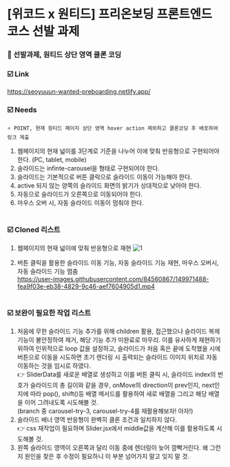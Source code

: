 # [위코드 x 원티드] 프리온보딩 프론트엔드 코스 선발 과제

### 🏃 선발과제, 원티드 상단 영역 클론 코딩
### ☑️ Link
https://seoyuuun-wanted-preboarding.netlify.app/

### ☑️ Needs
    ⭐ POINT, 현재 원티드 페이지 상단 영역 hover action 제외하고 클론코딩 후 배포하여 링크 제출
1. 웹페이지의 현재 넓이를 3단계로 기준을 나누어 이에 맞춰 반응형으로 구현되어야 한다. (PC, tablet, mobile)<br/>
2. 슬라이드는 infinte-carousel을 형태로 구현되어야 한다.<br/>
3. 슬라이드는 기본적으로 버튼 클릭으로 슬라이드 이동이 가능해야 한다.<br/>
4. active 되지 않는 양쪽의 슬라이드 화면의 밝기가 상대적으로 낮아야 한다.<br/>
5. 자동으로 슬라이드가 오른쪽으로 이동되어야 한다.<br/>
6. 마우스 오버 시, 자동 슬라이드 이동이 멈춰야 한다.<br/><br/>

### ☑️ Cloned 리스트
1. 웹페이지의 현재 넓이에 맞춰 반응형으로 재현
![1](https://user-images.githubusercontent.com/84560867/149968716-e1e173e5-6bee-424e-94e3-633f3493b91c.png)

2. 버튼 클릭을 활용한 슬라이드 이동 기능, 자동 슬라이드 기능 재현, 마우스 오버시, 자동 슬라이드 기능 멈춤<br/>
https://user-images.githubusercontent.com/84560867/149971488-fea9f03e-eb38-4829-9c46-aef7604905d1.mp4<br/><br/>

### ☑️ 보완이 필요한 작업 리스트
1. 처음에 무한 슬라이드 기능 추가를 위해 children 활용, 접근했으나 슬라이드 복제 기능이 불안정하여 제거, 해당 기능 추가 미완료로 마무리. 이를 유사하게 재현하기 위하여 인위적으로 loop 값을 설정하고, 슬라이드가 처음 혹은 끝에 도착했을 시에 버튼으로 이동을 시도하면 초기 렌더링 시 출력되는 슬라이드 이미지 위치로 자동 이동하는 것을 임시로 하였다.<br/>
👉 SliderData를 새로운 배열로 생성하고 이를 버튼 클릭 시, 슬라이드 index의 번호가 슬라이드의 총 길이와 같을 경우, onMove의 direction이 prev인지, next인지에 따라 pop(), shift()등 배열 메서드를 활용하여 새로 배열을 그리고 해당 배열을 이어 그려내도록 시도해볼 것.<br/>
(branch 중 carousel-try-3, carousel-try-4를 재활용해보자! 아자!)<br/>
2. 슬라이드 배너 영역 반응형이 완벽히 클론 조건과 일치하지 않다.<br/>
👉 css 재작업이 필요하며 Slider.jsx에서 middle값을 계산해 이를 활용하도록 시도해볼 것.<br/>
3. 왼쪽 슬라이드 영역이 오른쪽과 달리 이동 중에 렌더링이 늦어 깜빡거린다. 왜 그런지 원인을 찾은 후 수정이 필요하니 이 부분 넘어가지 말고 잊지 말 것.

